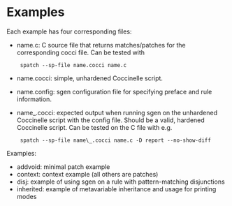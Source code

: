 Examples
==============

Each example has four corresponding files:

 - name.c: C source file that returns matches/patches for the corresponding cocci file. Can be tested with

    	spatch --sp-file name.cocci name.c

 - name.cocci: simple, unhardened Coccinelle script.
 - name.config: sgen configuration file for specifying preface and rule information.
 - name_.cocci: expected output when running sgen on the unhardened Coccinelle script with the config file. Should be a valid, hardened Coccinelle script. Can be tested on the C file with e.g.

    	spatch --sp-file name\_.cocci name.c -D report --no-show-diff

Examples:

 - addvoid: minimal patch example
 - context: context example (all others are patches)
 - disj: example of using sgen on a rule with pattern-matching disjunctions
 - inherited: example of metavariable inheritance and usage for printing modes
